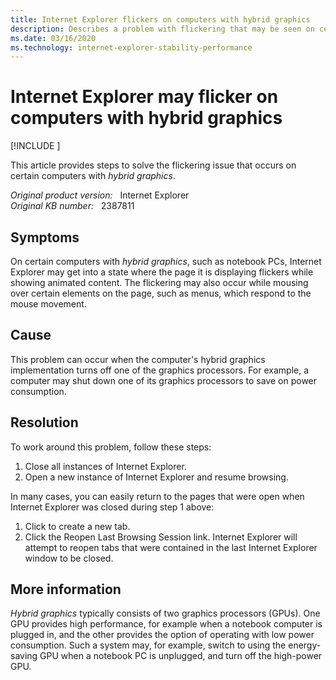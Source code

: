 ```yaml
---
title: Internet Explorer flickers on computers with hybrid graphics
description: Describes a problem with flickering that may be seen on certain notebook POCs, and describes a workaround.
ms.date: 03/16/2020
ms.technology: internet-explorer-stability-performance
---
```

# Internet Explorer may flicker on computers with hybrid graphics

[!INCLUDE [](../../../includes/browsers-important.md)]

This article provides steps to solve the flickering issue that occurs on certain computers with *hybrid graphics*.

_Original product version:_ &nbsp; Internet Explorer  
_Original KB number:_ &nbsp; 2387811

## Symptoms

On certain computers with *hybrid graphics*, such as notebook PCs, Internet Explorer may get into a state where the page it is displaying flickers while showing animated content. The flickering may also occur while mousing over certain elements on the page, such as menus, which respond to the mouse movement.

## Cause

This problem can occur when the computer's hybrid graphics implementation turns off one of the graphics processors. For example, a computer may shut down one of its graphics processors to save on power consumption.

## Resolution

To work around this problem, follow these steps:

1. Close all instances of Internet Explorer.
2. Open a new instance of Internet Explorer and resume browsing.

In many cases, you can easily return to the pages that were open when Internet Explorer was closed during step 1 above:

1. Click to create a new tab.
2. Click the Reopen Last Browsing Session link. Internet Explorer will attempt to reopen tabs that were contained in the last Internet Explorer window to be closed.

## More information

*Hybrid graphics* typically consists of two graphics processors (GPUs). One GPU provides high performance, for example when a notebook computer is plugged in, and the other provides the option of operating with low power consumption. Such a system may, for example, switch to using the energy- saving GPU when a notebook PC is unplugged, and turn off the high-power GPU.

